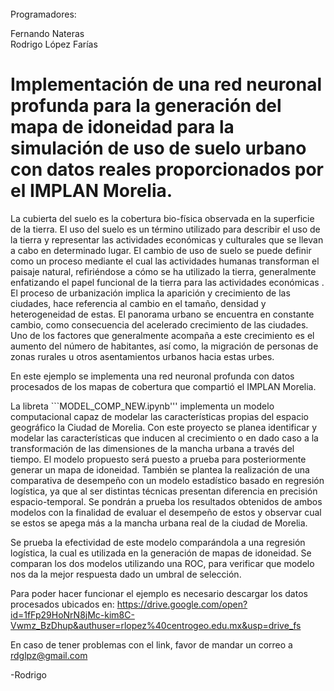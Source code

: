 ######
Programadores:

Fernando Nateras  
Rodrigo López Farías
######

# Implementación de una red neuronal profunda para la generación del mapa de idoneidad para la simulación de uso de suelo urbano con datos reales proporcionados por el IMPLAN Morelia.

La cubierta del suelo es la cobertura bio-física observada en la superficie de la tierra. El uso del suelo es un término utilizado para describir el uso de la tierra y representar las actividades económicas y culturales que se llevan a cabo en determinado lugar. El cambio de uso de suelo se puede definir como un proceso mediante el cual las actividades humanas transforman el paisaje natural, refiriéndose a cómo se ha utilizado la tierra, generalmente enfatizando el papel funcional de la tierra para las actividades económicas . El proceso de urbanización implica la aparición y crecimiento de las ciudades, hace referencia al cambio en el tamaño, densidad y heterogeneidad de estas. El panorama urbano se encuentra en constante cambio, como consecuencia del acelerado crecimiento de las ciudades. Uno de los factores que generalmente acompaña a este crecimiento es el aumento del número de habitantes, así como, la migración de personas de zonas rurales u otros asentamientos urbanos hacia estas urbes.

En este ejemplo se implementa una red neuronal profunda con datos procesados de los mapas de cobertura que compartió el IMPLAN Morelia. 



La libreta ```MODEL_COMP_NEW.ipynb''' implementa un modelo computacional capaz de modelar las características propias del espacio geográfico la Ciudad de Morelia. Con este proyecto se planea identificar y modelar las características que inducen al crecimiento o en dado caso a la transformación de las dimensiones de la mancha urbana a través del tiempo. El modelo propuesto será puesto a prueba para posteriormente generar  un mapa de idoneidad.  También se plantea la realización de una comparativa de desempeño con un modelo estadístico basado en regresión logística, ya que al ser distintas técnicas presentan diferencia en precisión espacio-temporal. Se pondrán a prueba los resultados obtenidos de ambos modelos con la finalidad de evaluar el desempeño de estos y observar cual se estos se apega más a la mancha urbana real de la ciudad de Morelia.

Se prueba la efectividad de este modelo comparándola a una regresión logística, la cual es utilizada en la generación de mapas de idoneidad. Se comparan los dos modelos utilizando una ROC, para verificar que modelo nos da la mejor respuesta dado un umbral de selección.

Para poder hacer funcionar el ejemplo es necesario descargar los datos procesados ubicados en: 
https://drive.google.com/open?id=1fFp29HoNrN8jMc-kim8C-Vwmz_BzDhup&authuser=rlopez%40centrogeo.edu.mx&usp=drive_fs

En caso de tener problemas con el link, favor de mandar un correo a rdglpz@gmail.com

-Rodrigo